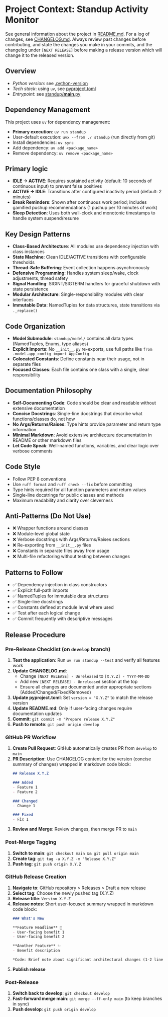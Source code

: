 # Project Context: Standup Activity Monitor

See general information about the project in [README.md](README.md).
For a log of changes, see [CHANGELOG.md](CHANGELOG.md).
Always review past changes before contributing, and state the changes you make in your commits, and the changelog under `[NEXT RELEASE]` before making a release version which will change it to the released version.

## Overview

- *Python version*: see [.python-version](.python-version)
- *Tech stack*: using `uv`, see [pyproject.toml](pyproject.toml)
- *Entrypoint*: see [standup/__main__.py](standup/__main__.py)

## Dependency Management
This project uses `uv` for dependency management:
- **Primary execution**: `uv run standup`
- User-default execution: `uvx --from ./ standup` (run directly from git)
- Install dependencies: `uv sync`
- Add dependency: `uv add <package_name>`
- Remove dependency: `uv remove <package_name>`

## Primary logic
- **IDLE → ACTIVE**: Requires sustained activity (default: 10 seconds of continuous input) to prevent false positives
- **ACTIVE → IDLE**: Transitions after configured inactivity period (default: 2 minutes)
- **Break Reminders**: Shown after continuous work period; includes gamified pushup recommendations (1 pushup per 10 minutes of work)
- **Sleep Detection**: Uses both wall-clock and monotonic timestamps to handle system suspend/resume

## Key Design Patterns
- **Class-Based Architecture**: All modules use dependency injection with class instances
- **State Machine**: Clean IDLE/ACTIVE transitions with configurable thresholds
- **Thread-Safe Buffering**: Event collection happens asynchronously
- **Defensive Programming**: Handles system sleep/wake, clock adjustments, thread safety
- **Signal Handling**: SIGINT/SIGTERM handlers for graceful shutdown with state persistence
- **Modular Architecture**: Single-responsibility modules with clear interfaces
- **Immutable Data**: NamedTuples for data structures, state transitions via `._replace()`

## Code Organization
- **Model Submodule**: `standup/model/` contains all data types (NamedTuples, Enums, type aliases)
- **Explicit Imports**: No `__init__.py` re-exports, use full paths like `from .model.app_config import AppConfig`
- **Colocated Constants**: Define constants near their usage, not in separate files
- **Focused Classes**: Each file contains one class with a single, clear responsibility

## Documentation Philosophy
- **Self-Documenting Code**: Code should be clear and readable without extensive documentation
- **Concise Docstrings**: Single-line docstrings that describe what functions/classes do, not how
- **No Args/Returns/Raises**: Type hints provide parameter and return type information
- **Minimal Markdown**: Avoid extensive architecture documentation in README or other markdown files
- **Let Code Speak**: Well-named functions, variables, and clear logic over verbose comments

## Code Style
- Follow PEP 8 conventions
- Use `ruff format` and `ruff check --fix` before committing
- Type hints required for all function parameters and return values
- Single-line docstrings for public classes and methods
- Maximum readability and clarity over cleverness

## Anti-Patterns (Do Not Use)
- ❌ Wrapper functions around classes
- ❌ Module-level global state
- ❌ Verbose docstrings with Args/Returns/Raises sections
- ❌ Re-exporting from `__init__.py` files
- ❌ Constants in separate files away from usage
- ❌ Multi-file refactoring without testing between changes

## Patterns to Follow
- ✅ Dependency injection in class constructors
- ✅ Explicit full-path imports
- ✅ NamedTuples for immutable data structures
- ✅ Single-line docstrings
- ✅ Constants defined at module level where used
- ✅ Test after each logical change
- ✅ Commit frequently with descriptive messages

## Release Procedure

### Pre-Release Checklist (on `develop` branch)
1. **Test the application**: Run `uv run standup --test` and verify all features work
2. **Update CHANGELOG.md**:
   - Change `[NEXT RELEASE] - Unreleased` to `[X.Y.Z] - YYYY-MM-DD`
   - Add new `[NEXT RELEASE] - Unreleased` section at the top
   - Ensure all changes are documented under appropriate sections (Added/Changed/Fixed/Removed)
3. **Update pyproject.toml**: Set `version = "X.Y.Z"` to match the release version
4. **Update README.md**: Only if user-facing changes require documentation updates
5. **Commit**: `git commit -m "Prepare release X.Y.Z"`
6. **Push to remote**: `git push origin develop`

### GitHub PR Workflow
1. **Create Pull Request**: GitHub automatically creates PR from `develop` to `main`
2. **PR Description**: Use CHANGELOG content for the version (concise summary of changes) wrapped in markdown code block:
   ```md
   ## Release X.Y.Z
   
   ### Added
   - Feature 1
   - Feature 2
   
   ### Changed
   - Change 1
   
   ### Fixed
   - Fix 1
   ```
3. **Review and Merge**: Review changes, then merge PR to `main`

### Post-Merge Tagging
1. **Switch to main**: `git checkout main && git pull origin main`
2. **Create tag**: `git tag -a X.Y.Z -m "Release X.Y.Z"`
3. **Push tag**: `git push origin X.Y.Z`

### GitHub Release Creation
1. **Navigate to**: GitHub repository > Releases > Draft a new release
2. **Select tag**: Choose the newly pushed tag (X.Y.Z)
3. **Release title**: `Version X.Y.Z`
4. **Release notes**: Short user-focused summary wrapped in markdown code block:
   ```md
   ### What's New
   
   **Feature Headline** 🎯
   - User-facing benefit 1
   - User-facing benefit 2
   
   **Another Feature** ✨
   - Benefit description
   
   *Code: Brief note about significant architectural changes (1-2 lines max, only if relevant)*
   ```
5. **Publish release**

### Post-Release
1. **Switch back to develop**: `git checkout develop`
2. **Fast-forward merge main**: `git merge --ff-only main` (to keep branches in sync)
3. **Push develop**: `git push origin develop`
